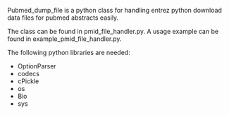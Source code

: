 
Pubmed_dump_file is a python class for handling entrez python download data files for pubmed abstracts easily.

The class can be found in pmid_file_handler.py. 
A usage example can be found in example_pmid_file_handler.py.

The following python libraries are needed:
- OptionParser
- codecs
- cPickle
- os
- Bio
- sys
